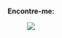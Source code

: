 
<br>
<p align="center"><strong>Encontre-me:</strong><p> 

<div align="center">   
  <a href="https://www.linkedin.com/in/jaiana-santos-dev/" target="_blank"><img src="https://img.shields.io/badge/-Linkedin-1C1C1C?style=for-the-badge&logo=Linkedin&logoColor=00FFFF&link=https://www.linkedin.com/in/iuricode" /></a>
   
  

  
  <br>
  
  
</div>
